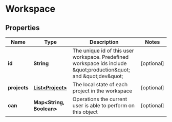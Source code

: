 
# Workspace

## Properties
Name | Type | Description | Notes
------------ | ------------- | ------------- | -------------
**id** | **String** | The unique id of this user workspace. Predefined workspace ids include \&quot;production\&quot; and \&quot;dev\&quot; |  [optional]
**projects** | [**List&lt;Project&gt;**](Project.md) | The local state of each project in the workspace |  [optional]
**can** | **Map&lt;String, Boolean&gt;** | Operations the current user is able to perform on this object |  [optional]



